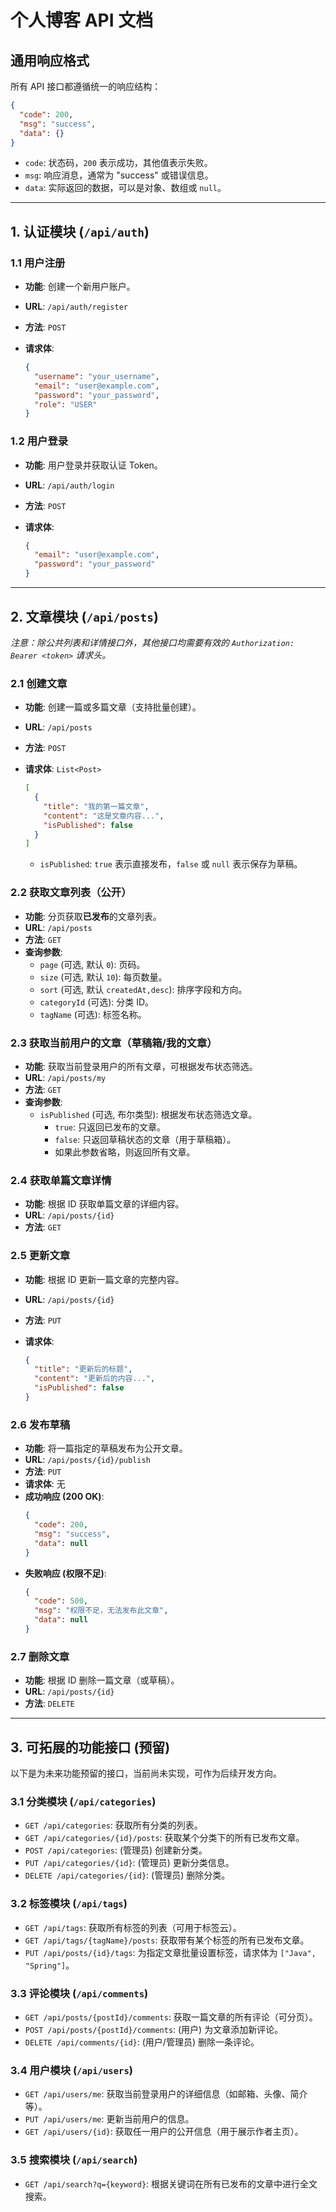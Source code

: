 # **个人博客 API 文档**

## **通用响应格式**

所有 API 接口都遵循统一的响应结构：

```json
{
  "code": 200,
  "msg": "success",
  "data": {}
}
```

-   `code`: 状态码，`200` 表示成功，其他值表示失败。
-   `msg`: 响应消息，通常为 "success" 或错误信息。
-   `data`: 实际返回的数据，可以是对象、数组或 `null`。

---

## **1. 认证模块 (`/api/auth`)**

### **1.1 用户注册**

-   **功能**: 创建一个新用户账户。
-   **URL**: `/api/auth/register`
-   **方法**: `POST`
-   **请求体**:

    ```json
    {
      "username": "your_username",
      "email": "user@example.com",
      "password": "your_password",
      "role": "USER"
    }
    ```

### **1.2 用户登录**

-   **功能**: 用户登录并获取认证 Token。
-   **URL**: `/api/auth/login`
-   **方法**: `POST`
-   **请求体**:

    ```json
    {
      "email": "user@example.com",
      "password": "your_password"
    }
    ```

---

## **2. 文章模块 (`/api/posts`)**

*注意：除公共列表和详情接口外，其他接口均需要有效的 `Authorization: Bearer <token>` 请求头。*

### **2.1 创建文章**

-   **功能**: 创建一篇或多篇文章（支持批量创建）。
-   **URL**: `/api/posts`
-   **方法**: `POST`
-   **请求体**: `List<Post>`

    ```json
    [
      {
        "title": "我的第一篇文章",
        "content": "这是文章内容...",
        "isPublished": false
      }
    ]
    ```

    -   `isPublished`: `true` 表示直接发布，`false` 或 `null` 表示保存为草稿。

### **2.2 获取文章列表（公开）**

-   **功能**: 分页获取**已发布**的文章列表。
-   **URL**: `/api/posts`
-   **方法**: `GET`
-   **查询参数**:
    -   `page` (可选, 默认 `0`): 页码。
    -   `size` (可选, 默认 `10`): 每页数量。
    -   `sort` (可选, 默认 `createdAt,desc`): 排序字段和方向。
    -   `categoryId` (可选): 分类 ID。
    -   `tagName` (可选): 标签名称。

### **2.3 获取当前用户的文章（草稿箱/我的文章）**

-   **功能**: 获取当前登录用户的所有文章，可根据发布状态筛选。
-   **URL**: `/api/posts/my`
-   **方法**: `GET`
-   **查询参数**:
    -   `isPublished` (可选, 布尔类型): 根据发布状态筛选文章。
        -   `true`: 只返回已发布的文章。
        -   `false`: 只返回草稿状态的文章（用于草稿箱）。
        -   如果此参数省略，则返回所有文章。

### **2.4 获取单篇文章详情**

-   **功能**: 根据 ID 获取单篇文章的详细内容。
-   **URL**: `/api/posts/{id}`
-   **方法**: `GET`

### **2.5 更新文章**

-   **功能**: 根据 ID 更新一篇文章的完整内容。
-   **URL**: `/api/posts/{id}`
-   **方法**: `PUT`
-   **请求体**:

    ```json
    {
      "title": "更新后的标题",
      "content": "更新后的内容...",
      "isPublished": false
    }
    ```

### **2.6 发布草稿**

-   **功能**: 将一篇指定的草稿发布为公开文章。
-   **URL**: `/api/posts/{id}/publish`
-   **方法**: `PUT`
-   **请求体**: 无
-   **成功响应 (200 OK)**:
    ```json
    {
      "code": 200,
      "msg": "success",
      "data": null
    }
    ```
-   **失败响应 (权限不足)**:
    ```json
    {
      "code": 500,
      "msg": "权限不足，无法发布此文章",
      "data": null
    }
    ```

### **2.7 删除文章**

-   **功能**: 根据 ID 删除一篇文章（或草稿）。
-   **URL**: `/api/posts/{id}`
-   **方法**: `DELETE`

---

## **3. 可拓展的功能接口 (预留)**

以下是为未来功能预留的接口，当前尚未实现，可作为后续开发方向。

### **3.1 分类模块 (`/api/categories`)**

-   `GET /api/categories`: 获取所有分类的列表。
-   `GET /api/categories/{id}/posts`: 获取某个分类下的所有已发布文章。
-   `POST /api/categories`: (管理员) 创建新分类。
-   `PUT /api/categories/{id}`: (管理员) 更新分类信息。
-   `DELETE /api/categories/{id}`: (管理员) 删除分类。

### **3.2 标签模块 (`/api/tags`)**

-   `GET /api/tags`: 获取所有标签的列表（可用于标签云）。
-   `GET /api/tags/{tagName}/posts`: 获取带有某个标签的所有已发布文章。
-   `PUT /api/posts/{id}/tags`: 为指定文章批量设置标签，请求体为 `["Java", "Spring"]`。

### **3.3 评论模块 (`/api/comments`)**

-   `GET /api/posts/{postId}/comments`: 获取一篇文章的所有评论（可分页）。
-   `POST /api/posts/{postId}/comments`: (用户) 为文章添加新评论。
-   `DELETE /api/comments/{id}`: (用户/管理员) 删除一条评论。

### **3.4 用户模块 (`/api/users`)**

-   `GET /api/users/me`: 获取当前登录用户的详细信息（如邮箱、头像、简介等）。
-   `PUT /api/users/me`: 更新当前用户的信息。
-   `GET /api/users/{id}`: 获取任一用户的公开信息（用于展示作者主页）。

### **3.5 搜索模块 (`/api/search`)**

-   `GET /api/search?q={keyword}`: 根据关键词在所有已发布的文章中进行全文搜索。
